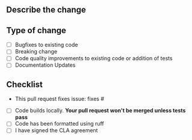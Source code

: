 ## Describe the change

## Type of change

- [ ] Bugfixes to existing code
- [ ] Breaking change
- [ ] Code quality improvements to existing code or addition of tests
- [ ] Documentation Updates

## Checklist

- This pull request fixes issue: fixes #
- [ ] Code builds locally. **Your pull request won't be merged unless tests pass**
- [ ] Code has been formatted using ruff
- [ ] I have signed the CLA agreement